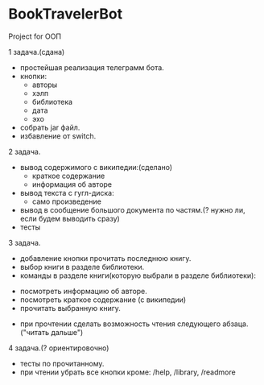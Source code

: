 # BookTravelerBot
Project for OOП

1 задача.(сдана)
- простейшая реализация телеграмм бота.
- кнопки:
  * авторы
  * хэлп
  * библиотека
  * дата
  * эхо
- собрать jar файл.
- избавление от switch.

2 задача.
- вывод содержимого с википедии:(сделано)
  * краткое содержание
  * информация об авторе
- вывод текста с гугл-диска:
  * само произведение
- вывод в сообщение большого документа по частям.(? нужно ли, если будем выводить сразу)
- тесты

3 задача.
- добавление кнопки прочитать последнюю книгу.
- выбор книги в разделе библиотеки.
- команды в разделе книги(которую выбрали в разделе библиотеки):
 * посмотреть информацию об авторе.
 * посмотреть краткое содержание (с википедии)
 * прочитать выбранную книгу.
- при прочтении сделать возможность чтения следующего абзаца.("читать дальше")

4 задача.(? ориентировочно)
- тесты по прочитанному.
- при чтении убрать все кнопки кроме: /help, /library, /readmore
